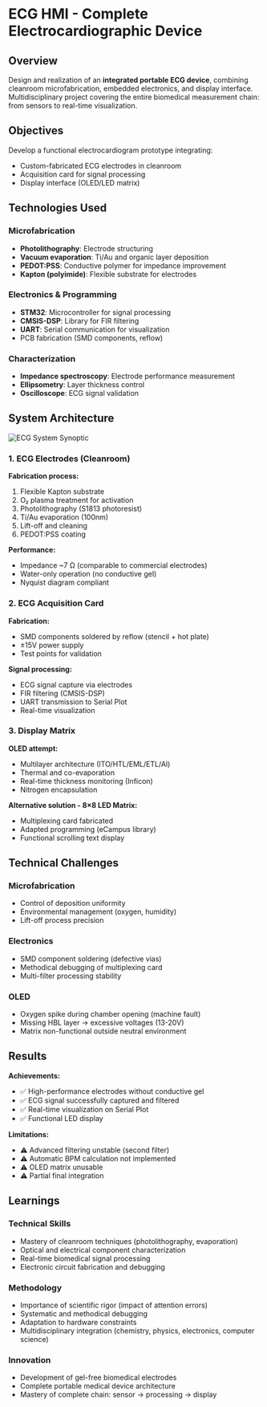 # ECG HMI - Complete Electrocardiographic Device

## Overview

Design and realization of an **integrated portable ECG device**, combining cleanroom microfabrication, embedded electronics, and display interface. Multidisciplinary project covering the entire biomedical measurement chain: from sensors to real-time visualization.

## Objectives

Develop a functional electrocardiogram prototype integrating:
- Custom-fabricated ECG electrodes in cleanroom
- Acquisition card for signal processing
- Display interface (OLED/LED matrix)

## Technologies Used

### Microfabrication
- **Photolithography**: Electrode structuring
- **Vacuum evaporation**: Ti/Au and organic layer deposition
- **PEDOT:PSS**: Conductive polymer for impedance improvement
- **Kapton (polyimide)**: Flexible substrate for electrodes

### Electronics & Programming
- **STM32**: Microcontroller for signal processing
- **CMSIS-DSP**: Library for FIR filtering
- **UART**: Serial communication for visualization
- PCB fabrication (SMD components, reflow)

### Characterization
- **Impedance spectroscopy**: Electrode performance measurement
- **Ellipsometry**: Layer thickness control
- **Oscilloscope**: ECG signal validation

## System Architecture

![ECG System Synoptic](/projects/ecg-ihm-synoptique.png)

### 1. ECG Electrodes (Cleanroom)

**Fabrication process:**
1. Flexible Kapton substrate
2. O₂ plasma treatment for activation
3. Photolithography (S1813 photoresist)
4. Ti/Au evaporation (100nm)
5. Lift-off and cleaning
6. PEDOT:PSS coating

**Performance:**
- Impedance ~7 Ω (comparable to commercial electrodes)
- Water-only operation (no conductive gel)
- Nyquist diagram compliant

### 2. ECG Acquisition Card

**Fabrication:**
- SMD components soldered by reflow (stencil + hot plate)
- ±15V power supply
- Test points for validation

**Signal processing:**
- ECG signal capture via electrodes
- FIR filtering (CMSIS-DSP)
- UART transmission to Serial Plot
- Real-time visualization

### 3. Display Matrix

**OLED attempt:**
- Multilayer architecture (ITO/HTL/EML/ETL/Al)
- Thermal and co-evaporation
- Real-time thickness monitoring (Inficon)
- Nitrogen encapsulation

**Alternative solution - 8×8 LED Matrix:**
- Multiplexing card fabricated
- Adapted programming (eCampus library)
- Functional scrolling text display

## Technical Challenges

### Microfabrication
- Control of deposition uniformity
- Environmental management (oxygen, humidity)
- Lift-off process precision

### Electronics
- SMD component soldering (defective vias)
- Methodical debugging of multiplexing card
- Multi-filter processing stability

### OLED
- Oxygen spike during chamber opening (machine fault)
- Missing HBL layer → excessive voltages (13-20V)
- Matrix non-functional outside neutral environment

## Results

**Achievements:**
- ✅ High-performance electrodes without conductive gel
- ✅ ECG signal successfully captured and filtered
- ✅ Real-time visualization on Serial Plot
- ✅ Functional LED display

**Limitations:**
- ⚠️ Advanced filtering unstable (second filter)
- ⚠️ Automatic BPM calculation not implemented
- ⚠️ OLED matrix unusable
- ⚠️ Partial final integration

## Learnings

### Technical Skills
- Mastery of cleanroom techniques (photolithography, evaporation)
- Optical and electrical component characterization
- Real-time biomedical signal processing
- Electronic circuit fabrication and debugging

### Methodology
- Importance of scientific rigor (impact of attention errors)
- Systematic and methodical debugging
- Adaptation to hardware constraints
- Multidisciplinary integration (chemistry, physics, electronics, computer science)

### Innovation
- Development of gel-free biomedical electrodes
- Complete portable medical device architecture
- Mastery of complete chain: sensor → processing → display
